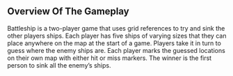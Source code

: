 Overview Of The Gameplay
------------------------

Battleship is a two-player game that uses grid references to try and sink the other players ships. Each player has five ships of varying sizes that they can place anywhere on the map at the start of a game. Players take it in turn to guess where the enemy ships are. Each player marks the guessed locations on their own map with either hit or miss markers. The winner is the first person to sink all the enemy’s ships.